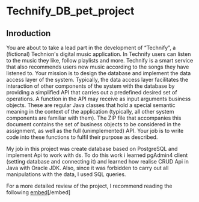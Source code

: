 # Technify_DB_pet_project

## Inroduction
  You are about to take a lead part in the development of “Technify”, a (fictional) Technion's digital music application. In Technify users can listen to the music they like, follow playlists and more. Technify is a smart service that also recommends users new music according to the songs they have listened to.
Your mission is to design the database and implement the data access layer of the system. Typically, the data access layer facilitates the interaction of other components of the system with the database by providing a simplified API that carries out a predefined desired set of operations. A function in the API may receive as input arguments business objects. These are regular Java classes that hold a special semantic meaning in the context of the application (typically, all other system components are familiar with them). The ZIP file that accompanies this document contains the set of business objects to be considered in the assignment, as well as the full (unimplemented) API. Your job is to write code into these functions to fulfil their purpose as described.

My job in this project was create database based on PostgreSQL and implement Api to work with ds. 
To do this work i learned pgAdmin4 client (setting database and connecting it) and learned how realise CRUD Api in Java with Oracle JDK. Also, since it was forbidden to carry out all manipulations with the data, I used SQL queries.

For a more detailed review of the project, I recommend reading the following [embed](https://github.com/alexshivarev/Technify_DB_pet_project/blob/899d7a7ff5e2d6d57796665b5339c1fb29c7abc3/main/java/technify/961144102.pdf)[/embed]
